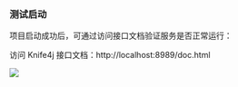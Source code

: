 

### 测试启动

项目启动成功后，可通过访问接口文档验证服务是否正常运行：

访问 Knife4j 接口文档：http://localhost:8989/doc.html



![](F:\Coding\Github\aioveu-boot-doc\功能详解与操作手册\2启动项目\2.4.1.png)
